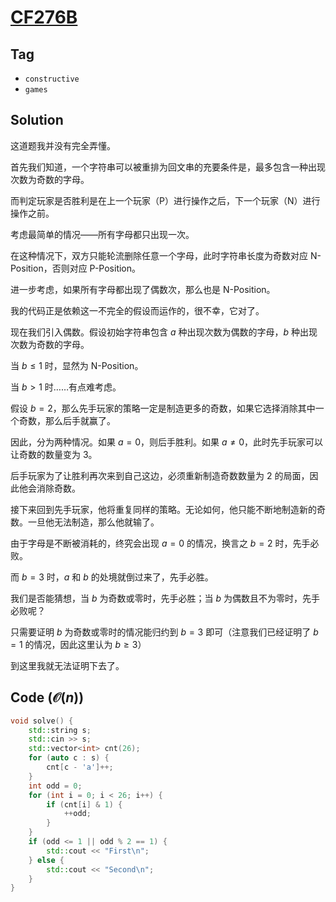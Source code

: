 # [CF276B](https://mirror.codeforces.com/problemset/problem/276/B)

## Tag
- `constructive`
- `games`

## Solution
这道题我并没有完全弄懂。

首先我们知道，一个字符串可以被重排为回文串的充要条件是，最多包含一种出现次数为奇数的字母。

而判定玩家是否胜利是在上一个玩家（P）进行操作之后，下一个玩家（N）进行操作之前。

考虑最简单的情况——所有字母都只出现一次。

在这种情况下，双方只能轮流删除任意一个字母，此时字符串长度为奇数对应 N-Position，否则对应 P-Position。

进一步考虑，如果所有字母都出现了偶数次，那么也是 N-Position。

我的代码正是依赖这一不完全的假设而运作的，很不幸，它对了。

现在我们引入偶数。假设初始字符串包含 $a$ 种出现次数为偶数的字母，$b$ 种出现次数为奇数的字母。

当 $b\leq{}1$ 时，显然为 N-Position。

当 $b>1$ 时……有点难考虑。

假设 $b=2$，那么先手玩家的策略一定是制造更多的奇数，如果它选择消除其中一个奇数，那么后手就赢了。

因此，分为两种情况。如果 $a=0$，则后手胜利。如果 $a\neq{}0$，此时先手玩家可以让奇数的数量变为 3。

后手玩家为了让胜利再次来到自己这边，必须重新制造奇数数量为 2 的局面，因此他会消除奇数。

接下来回到先手玩家，他将重复同样的策略。无论如何，他只能不断地制造新的奇数。一旦他无法制造，那么他就输了。

由于字母是不断被消耗的，终究会出现 $a=0$ 的情况，换言之 $b=2$ 时，先手必败。

而 $b=3$ 时，$a$ 和 $b$ 的处境就倒过来了，先手必胜。

我们是否能猜想，当 $b$ 为奇数或零时，先手必胜；当 $b$ 为偶数且不为零时，先手必败呢？

只需要证明 $b$ 为奇数或零时的情况能归约到 $b=3$ 即可（注意我们已经证明了 $b=1$ 的情况，因此这里认为 $b\geq{}3$）

到这里我就无法证明下去了。

## Code ($\mathcal{O}(n)$)
```cpp
void solve() {
    std::string s;
    std::cin >> s;
    std::vector<int> cnt(26);
    for (auto c : s) {
        cnt[c - 'a']++;
    }
    int odd = 0;
    for (int i = 0; i < 26; i++) {
        if (cnt[i] & 1) {
            ++odd;
        }
    }
    if (odd <= 1 || odd % 2 == 1) {
        std::cout << "First\n";
    } else {
        std::cout << "Second\n";
    }
}
```
